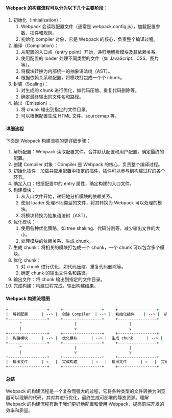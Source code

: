 #### Webpack 的构建流程可以分为以下几个主要阶段：

1. 初始化（Initialization）：
   1. Webpack 会读取配置文件（通常是 webpack.config.js），加载配置参数、插件和规则。
   2. 初始化 compiler 对象，它是 Webpack 的核心，负责整个编译过程。
2. 编译（Compilation）：
   1. 从配置的入口点（entry point）开始，递归地解析模块及其依赖关系。
   2. 使用配置的 loader 处理不同类型的文件（如 JavaScript、CSS、图片等）。
   3. 将模块转换为内部统一的抽象语法树（AST）。
   4. 根据依赖关系和配置，将模块打包成一个个 chunk。
3. 封装（Sealing）：
   1. 对生成的 chunk 进行优化，如代码压缩、重复代码删除等。
   2. 确定最终输出的文件名和路径。
4. 输出（Emission）：
   1. 将 chunk 输出到指定的文件目录。
   2. 可以根据配置生成 HTML 文件、sourcemap 等。

#### 详细流程

下面是 Webpack 构建流程的更详细步骤：

1. 解析配置：Webpack 读取配置文件，合并默认配置和用户配置，确定最终的配置。
2. 创建 Compiler 对象：Compiler 是 Webpack 的核心，负责整个编译过程。
3. 初始化插件：加载并应用配置中指定的插件，插件可以参与到构建过程的各个环节。
4. 确定入口：根据配置中的 entry 属性，确定构建的入口文件。
5. 构建模块：
   1. 从入口文件开始，递归地分析模块的依赖关系。
   2. 使用 loader 处理不同类型的文件，将其转换为 Webpack 可以处理的模块。
   3. 将模块转换为抽象语法树（AST）。
6. 优化模块：
   1. 使用各种优化策略，如 tree shaking、代码分割等，减少输出文件的大小。
   2. 处理模块的依赖关系，生成 chunk。
7. 生成 chunk：将相关的模块打包成一个 chunk，一个 chunk 可以包含多个模块。
8. 优化 chunk：
   1. 对 chunk 进行优化，如代码压缩、重复代码删除等。
   2. 确定 chunk 的输出文件名和路径。
9. 输出文件：将 chunk 输出到指定的文件目录。
10. 完成构建：构建过程完成，输出构建结果。

#### Webpack 构建流程图

```bash
+-----------------+     +-----------------+     +-----------------+     +-----------------+
|  解析配置      | --> |  创建 Compiler  | --> |  初始化插件    | --> |  确定入口      |
+-----------------+     +-----------------+     +-----------------+     +-----------------+
      ^                       |                       |                       |
      |                       v                       v                       v
+-----------------+     +-----------------+     +-----------------+     +-----------------+
|  构建模块      | --> |  优化模块      | --> |  生成 chunk      | --> |  优化 chunk      |
+-----------------+     +-----------------+     +-----------------+     +-----------------+
      ^                       |                       |                       |
      |                       v                       v                       v
+-----------------+     +-----------------+     +-----------------+     +-----------------+
|  输出文件      | <-- |  完成构建      | <-- |  输出文件      | <-- |  完成构建      |
+-----------------+     +-----------------+     +-----------------+     +-----------------+
```

#### 总结

Webpack 的构建流程是一个复杂而强大的过程，它将各种类型的文件转换为浏览器可以理解的代码，并对其进行优化，最终生成可部署的静态资源。理解 Webpack 的构建流程有助于我们更好地配置和使用 Webpack，提高前端开发的效率和质量。
